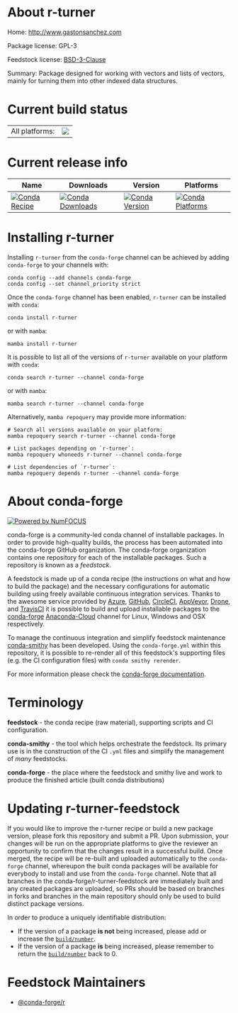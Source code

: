 About r-turner
==============

Home: http://www.gastonsanchez.com

Package license: GPL-3

Feedstock license: [BSD-3-Clause](https://github.com/conda-forge/r-turner-feedstock/blob/main/LICENSE.txt)

Summary: Package designed for working with vectors and lists of vectors, mainly for turning them into other indexed data structures.

Current build status
====================


<table><tr><td>All platforms:</td>
    <td>
      <a href="https://dev.azure.com/conda-forge/feedstock-builds/_build/latest?definitionId=2551&branchName=main">
        <img src="https://dev.azure.com/conda-forge/feedstock-builds/_apis/build/status/r-turner-feedstock?branchName=main">
      </a>
    </td>
  </tr>
</table>

Current release info
====================

| Name | Downloads | Version | Platforms |
| --- | --- | --- | --- |
| [![Conda Recipe](https://img.shields.io/badge/recipe-r--turner-green.svg)](https://anaconda.org/conda-forge/r-turner) | [![Conda Downloads](https://img.shields.io/conda/dn/conda-forge/r-turner.svg)](https://anaconda.org/conda-forge/r-turner) | [![Conda Version](https://img.shields.io/conda/vn/conda-forge/r-turner.svg)](https://anaconda.org/conda-forge/r-turner) | [![Conda Platforms](https://img.shields.io/conda/pn/conda-forge/r-turner.svg)](https://anaconda.org/conda-forge/r-turner) |

Installing r-turner
===================

Installing `r-turner` from the `conda-forge` channel can be achieved by adding `conda-forge` to your channels with:

```
conda config --add channels conda-forge
conda config --set channel_priority strict
```

Once the `conda-forge` channel has been enabled, `r-turner` can be installed with `conda`:

```
conda install r-turner
```

or with `mamba`:

```
mamba install r-turner
```

It is possible to list all of the versions of `r-turner` available on your platform with `conda`:

```
conda search r-turner --channel conda-forge
```

or with `mamba`:

```
mamba search r-turner --channel conda-forge
```

Alternatively, `mamba repoquery` may provide more information:

```
# Search all versions available on your platform:
mamba repoquery search r-turner --channel conda-forge

# List packages depending on `r-turner`:
mamba repoquery whoneeds r-turner --channel conda-forge

# List dependencies of `r-turner`:
mamba repoquery depends r-turner --channel conda-forge
```


About conda-forge
=================

[![Powered by
NumFOCUS](https://img.shields.io/badge/powered%20by-NumFOCUS-orange.svg?style=flat&colorA=E1523D&colorB=007D8A)](https://numfocus.org)

conda-forge is a community-led conda channel of installable packages.
In order to provide high-quality builds, the process has been automated into the
conda-forge GitHub organization. The conda-forge organization contains one repository
for each of the installable packages. Such a repository is known as a *feedstock*.

A feedstock is made up of a conda recipe (the instructions on what and how to build
the package) and the necessary configurations for automatic building using freely
available continuous integration services. Thanks to the awesome service provided by
[Azure](https://azure.microsoft.com/en-us/services/devops/), [GitHub](https://github.com/),
[CircleCI](https://circleci.com/), [AppVeyor](https://www.appveyor.com/),
[Drone](https://cloud.drone.io/welcome), and [TravisCI](https://travis-ci.com/)
it is possible to build and upload installable packages to the
[conda-forge](https://anaconda.org/conda-forge) [Anaconda-Cloud](https://anaconda.org/)
channel for Linux, Windows and OSX respectively.

To manage the continuous integration and simplify feedstock maintenance
[conda-smithy](https://github.com/conda-forge/conda-smithy) has been developed.
Using the ``conda-forge.yml`` within this repository, it is possible to re-render all of
this feedstock's supporting files (e.g. the CI configuration files) with ``conda smithy rerender``.

For more information please check the [conda-forge documentation](https://conda-forge.org/docs/).

Terminology
===========

**feedstock** - the conda recipe (raw material), supporting scripts and CI configuration.

**conda-smithy** - the tool which helps orchestrate the feedstock.
                   Its primary use is in the construction of the CI ``.yml`` files
                   and simplify the management of *many* feedstocks.

**conda-forge** - the place where the feedstock and smithy live and work to
                  produce the finished article (built conda distributions)


Updating r-turner-feedstock
===========================

If you would like to improve the r-turner recipe or build a new
package version, please fork this repository and submit a PR. Upon submission,
your changes will be run on the appropriate platforms to give the reviewer an
opportunity to confirm that the changes result in a successful build. Once
merged, the recipe will be re-built and uploaded automatically to the
`conda-forge` channel, whereupon the built conda packages will be available for
everybody to install and use from the `conda-forge` channel.
Note that all branches in the conda-forge/r-turner-feedstock are
immediately built and any created packages are uploaded, so PRs should be based
on branches in forks and branches in the main repository should only be used to
build distinct package versions.

In order to produce a uniquely identifiable distribution:
 * If the version of a package **is not** being increased, please add or increase
   the [``build/number``](https://docs.conda.io/projects/conda-build/en/latest/resources/define-metadata.html#build-number-and-string).
 * If the version of a package **is** being increased, please remember to return
   the [``build/number``](https://docs.conda.io/projects/conda-build/en/latest/resources/define-metadata.html#build-number-and-string)
   back to 0.

Feedstock Maintainers
=====================

* [@conda-forge/r](https://github.com/conda-forge/r/)

